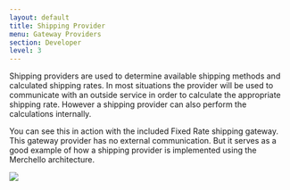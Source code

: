 ```yaml
---
layout: default
title: Shipping Provider
menu: Gateway Providers
section: Developer
level: 3
---
```

Shipping providers are used to determine available shipping methods and calculated shipping rates.  In most situations the provider will be used to communicate with an outside service in order to calculate the appropriate shipping rate.  However a shipping provider can also perform the calculations internally.  

You can see this in action with the included Fixed Rate shipping gateway.  This gateway provider has no external communication.  But it serves as a good example of how a shipping provider is implemented using the Merchello architecture.

![](http://i.imgur.com/2RPIBza.jpg)
